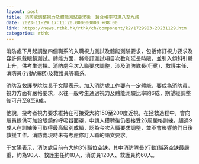 ```yaml
---
layout: post
title: 消防處調整視力及體能測試要求後　冀合格率可達八至九成
date: 2023-11-29 17:11:20.000000000 +08:00
link: https://news.rthk.hk/rthk/ch/component/k2/1729983-20231129.htm
categories: rthk
---
```


消防處下月起調整四個職系的入職視力測試及體能測驗要求，包括修訂視力要求及容許佩戴眼鏡測試。體能方面，將修訂測試項目次數和延長時限，並引入傾斜引體上升，供考生選擇。消防處今次入職要求調整，涉及消防隊長(行動)、救護主任、消防員(行動/海務)及救護員等職系。

消防及救護學院院長于文陽表示，加入消防處工作要有一定體能，要成為消防員，視力方面有嚴格要求，以往一般考生通過視力及體能測驗比率約6成，期望經調整後可升至8至9成。

他說，投考者視力要求維持在可接受大約150至200度近視，在拯救過程中，會向屬員提供可加設眼鏡的呼吸器面罩，申請人獲聘後仍要接受26周嚴格訓練，超過9成人在訓練後可取得最高級別成績，認為今次入職要求調整，並不會影響他們日後救援工作。消防處現時未有考慮修訂入職的語文要求。

于文陽表示，消防處目前有大約3%職位空缺，其中消防隊長(行動)職系空缺最嚴重，約為90人、救護主任約10人、消防員120人、救護員約60人。
